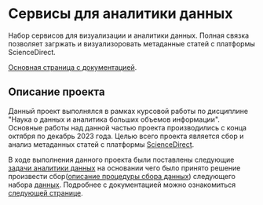 # Сервисы для аналитики данных
Набор сервисов для визуализации и аналитики данных. Полная связка позволяет загржать и визуализоровать метаданные статей с платформы ScienceDirect.

[Основная страница с документацией](documentation%2FREADME.md).

## Описание проекта

Данный проект выполнялся в рамках курсовой работы по дисциплине "Наука о данных и аналитика больших объемов информации". 
Основные работы над данной частью проекта производились с конца октября по декабрь 2023 года.
Целью всего проекта является сбор и анализ метаданных статей с платформы [ScienceDirect](https://www.sciencedirect.com/).

В ходе выполнения данного проекта были поставлены следующие [задачи аналитики данных](documentation/Analytic_tasks.md) на основании чего было принято решение произвести сбор([описание процедуры сбора данных](documentation/Architecture.md#стратегия-сбора-данных)) следующего набора [данных](documentation/Collected_data.md).
Подробнее с документацией можно ознакомиться [следующей странице](documentation%2FREADME.md).


